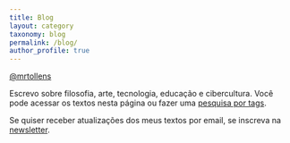 ```yaml
---
title: Blog
layout: category
taxonomy: blog
permalink: /blog/
author_profile: true
---
```


<a href="https://twitter.com/mrtollens" class="btn btn--info"><i class="fab fa-twitter"></i> @mrtollens</a>

Escrevo sobre filosofia, arte, tecnologia, educação e cibercultura. Você pode acessar os textos nesta página ou fazer uma [pesquisa por tags](https://marcosramon.net/tags/).

Se quiser receber atualizações dos meus textos por email, se inscreva na <a href="https://marcosramon.substack.com">newsletter</a>.

